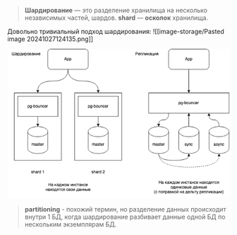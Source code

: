 > **Шардирование** — это разделение хранилища на несколько независимых частей, шардов. **shard** — **осколок** хранилища.

Довольно тривиальный подход шардирования:
![[image-storage/Pasted image 20241027124135.png]]

![3df3170493c064434109655e7b9c58c4](image-storage/3df3170493c064434109655e7b9c58c4.png)

> **partitioning** - похожий термин, но разделение данных происходит внутри 1 БД, когда шардирование разбивает данные одной БД по нескольким экземплярам БД.
